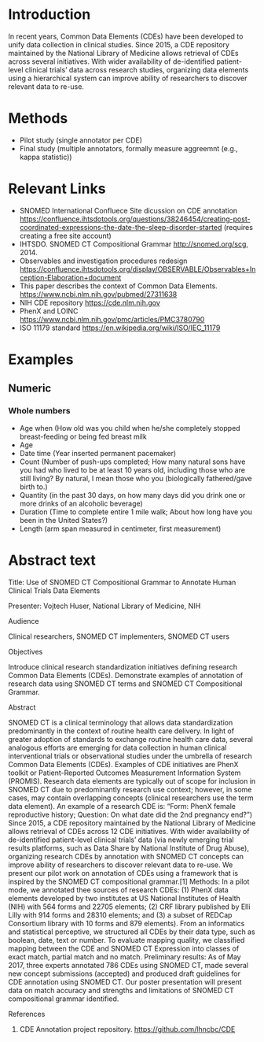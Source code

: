 # Introduction

In recent years, Common Data Elements (CDEs) have been developed to unify data collection in clinical studies. Since 2015, a CDE repository maintained by the National Library of Medicine allows retrieval of CDEs across several initiatives. With wider availability of de-identified patient-level clinical trials’ data across research studies, organizing data elements using a hierarchical system can improve ability of researchers to discover relevant data to re-use.




# Methods
- Pilot study (single annotator per CDE)
- Final study (multiple annotators, formally measure aggreemnt (e.g., kappa statistic))

# Relevant Links 
 - SNOMED International Confluece Site dicussion on CDE annotation https://confluence.ihtsdotools.org/questions/38246454/creating-post-coordinated-expressions-the-date-the-sleep-disorder-started  (requires creating a free site account)
 - IHTSDO. SNOMED CT Compositional Grammar http://snomed.org/scg, 2014.
 - Observables and investigation procedures redesign https://confluence.ihtsdotools.org/display/OBSERVABLE/Observables+Inception-Elaboration+document
- This paper describes the context of Common Data Elements. https://www.ncbi.nlm.nih.gov/pubmed/27311638
- NIH CDE repository https://cde.nlm.nih.gov
- PhenX and LOINC https://www.ncbi.nlm.nih.gov/pmc/articles/PMC3780790
- ISO 11179 standard https://en.wikipedia.org/wiki/ISO/IEC_11179




# Examples
## Numeric
### Whole numbers


-	Age when (How old was you child when he/she completely stopped breast-feeding or being fed breast milk
-	Age
-	Date time (Year inserted permanent pacemaker)
-	Count (Number of push-ups completed; How many natural sons have you had who lived to be at least 10 years old, including those who are still living? By natural, I mean those who you (biologically fathered/gave birth to.)
-	Quantity (in the past 30 days, on how many days did you drink one or more drinks of an alcoholic beverage)
-	Duration (Time to complete entire 1 mile walk; About how long have you been in the United States?)
-	Length (arm span measured in centimeter, first measurement)



# Abstract text

Title: Use of SNOMED CT Compositional Grammar to Annotate Human Clinical Trials Data Elements  

Presenter: Vojtech Huser, National Library of Medicine, NIH  

Audience  

Clinical researchers, SNOMED CT implementers, SNOMED CT users  

Objectives  

Introduce clinical research standardization initiatives defining research Common Data Elements (CDEs). Demonstrate examples of annotation of research data using SNOMED CT terms and SNOMED CT Compositional Grammar.   

Abstract  

SNOMED CT is a clinical terminology that allows data standardization predominantly in the context of routine health care delivery. In light of greater adoption of standards to exchange routine health care data, several analogous efforts are emerging for data collection in human clinical interventional trials or observational studies under the umbrella of research Common Data Elements (CDEs). Examples of CDE initiatives are PhenX toolkit or Patient-Reported Outcomes Measurement Information System (PROMIS). Research data elements are typically out of scope for inclusion in SNOMED CT due to predominantly research use context; however, in some cases, may contain overlapping concepts (clinical researchers use the term data element). An example of a research CDE is: “Form: PhenX female reproductive history; Question: On what date did the 2nd pregnancy end?”) Since 2015, a CDE repository maintained by the National Library of Medicine allows retrieval of CDEs across 12 CDE initiatives. With wider availability of de-identified patient-level clinical trials’ data (via newly emerging trial results platforms, such as Data Share by National Institute of Drug Abuse), organizing research CDEs by annotation with SNOMED CT concepts can improve ability of researchers to discover relevant data to re-use. We present our pilot work on annotation of CDEs using a framework that is inspired by the SNOMED CT compositional grammar.[1] Methods: In a pilot mode, we annotated thee sources of research CDEs: (1) PhenX data elements developed by two institutes at US National Institutes of Health (NIH) with 564 forms and 22705 elements; (2) CRF library published by Elli Lilly with 914 forms and 28310 elements; and (3) a subset of REDCap Consortium library with 10 forms and 879 elements). From an informatics and statistical perceptive, we structured all CDEs by their data type, such as boolean, date, text or number. To evaluate mapping quality, we classified mapping between the CDE and SNOMED CT Expression into classes of exact match, partial match and no match. Preliminary results: As of May 2017, three experts annotated 786 CDEs using SNOMED CT, made several new concept submissions (accepted) and produced draft guidelines for CDE annotation using SNOMED CT. Our poster presentation will present data on match accuracy and strengths and limitations of SNOMED CT compositional grammar identified. 

References  

1.	CDE Annotation project repository. https://github.com/lhncbc/CDE 

